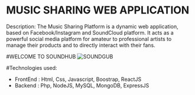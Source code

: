# MUSIC SHARING WEB APPLICATION
Description:
The Music Sharing Platform is a dynamic web application, based on Facebook/Instagram and SoundCloud platform. It acts
as a powerful social media platform for amateur to professional artists to manage their products and to directly interact
with their fans.

#WELCOME TO SOUNDHUB
![SOUNDGUB](https://github.com/ntbtrung/music_sharing_web_app/assets/125521296/f3f1a018-95fe-4b43-beaa-5aa9abb54ef0)

#Technologies used: 
- FrontEnd : Html, Css, Javascript, Boostrap, ReactJS
- Backend : Php, NodeJS, MySQL, MongoDB, ExpressJS
